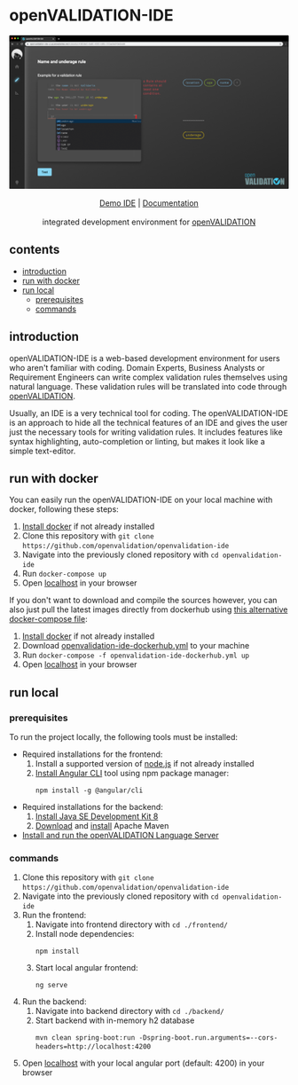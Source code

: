 # openVALIDATION-IDE
<p align="center">
  <a href="" rel="noopener">
 <img src="https://github.com/openvalidation/openvalidation-ide/raw/readme/resources/openVALIDATION-IDE.png" alt="Project logo"></a>
</p>

<p align="center">
<a href="https://openvalidation-ide-ui.azurewebsites.net" target="_blank">Demo IDE</a> | <a href="https://docs.openvalidation.io/contribution/developer-guide/ide" target="_blank">Documentation</a>
<br/><br/>
  integrated development environment for <a href="https://github.com/openvalidation/openvalidation">openVALIDATION </a>
</p>

## contents
* [introduction](#introduction)
* [run with docker](#run-with-docker)
* [run local](#run-local)
  * [prerequisites](#prerequisites)
  * [commands](#commands)

## introduction
openVALIDATION-IDE is a web-based development environment for users who aren't familiar with coding. Domain Experts, Business Analysts or Requirement Engineers can write complex validation rules themselves using natural language. These validation rules will be translated into code through [openVALIDATION](https://github.com/openvalidation/openvalidation). 

Usually, an IDE is a very technical tool for coding. The openVALIDATION-IDE is an approach to hide all the technical features of an IDE and gives the user just the necessary tools for writing validation rules. It includes features like syntax highlighting, auto-completion or linting, but makes it look like a simple text-editor.

## run with docker
You can easily run the openVALIDATION-IDE on your local machine with docker, following these steps:
1. [Install docker](https://docs.docker.com/get-docker) if not already installed
2. Clone this repository with `git clone https://github.com/openvalidation/openvalidation-ide`
3. Navigate into the previously cloned repository with `cd openvalidation-ide`
4. Run `docker-compose up`
5. Open [localhost](http://localhost/) in your browser

If you don't want to download and compile the sources however, you can also just pull the latest images directly from dockerhub using [this alternative docker-compose file](openvalidation-ide-dockerhub.yml):
1. [Install docker](https://docs.docker.com/get-docker) if not already installed
2. Download [openvalidation-ide-dockerhub.yml](openvalidation-ide-dockerhub.yml) to your machine
3. Run `docker-compose -f openvalidation-ide-dockerhub.yml up`
4. Open [localhost](http://localhost/) in your browser

## run local
### prerequisites
To run the project locally, the following tools must be installed:
* Required installations for the frontend:
  1. Install a supported version of [node.js](https://nodejs.org/en/) if not already installed
  2. [Install Angular CLI](https://angular.io/cli) tool using npm package manager:
     ```
     npm install -g @angular/cli
     ```
* Required installations for the backend:
  1. [Install Java SE Development Kit 8](https://www.oracle.com/java/technologies/javase/javase-jdk8-downloads.html)
  2. [Download](http://maven.apache.org/download.cgi) and [install](http://maven.apache.org/install.html) Apache Maven
* [Install and run the openVALIDATION Language Server](https://github.com/openvalidation/openvalidation-languageserver#getting-started)

### commands
1. Clone this repository with `git clone https://github.com/openvalidation/openvalidation-ide`
3. Navigate into the previously cloned repository with `cd openvalidation-ide`
2. Run the frontend:
   1. Navigate into frontend directory with `cd ./frontend/`
   2. Install node dependencies:
      ```
      npm install
      ```
   3. Start local angular frontend:
      ```
      ng serve
      ```
3. Run the backend:
   1. Navigate into backend directory with `cd ./backend/`
   2. Start backend with in-memory h2 database
      ```
      mvn clean spring-boot:run -Dspring-boot.run.arguments=--cors-headers=http://localhost:4200
      ```
4. Open [localhost](http://localhost:4200/) with your local angular port (default: 4200) in your browser